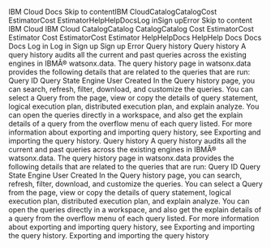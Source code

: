 ﻿IBM Cloud Docs Skip to contentIBM CloudCatalogCatalogCost EstimatorCost EstimatorHelpHelpDocsLog inSign upError Skip to content IBM Cloud IBM Cloud CatalogCatalog CatalogCatalog Cost EstimatorCost Estimator Cost EstimatorCost Estimator HelpHelpDocs HelpHelp Docs Docs Docs Log in Log in Sign up Sign up Error Query history Query history A query history audits all the current and past queries across the existing engines in IBMÂ® watsonx.data. The query history page in watsonx.data provides the following details that are related to the queries that are run: Query ID Query State Engine User Created In the Query history page, you can search, refresh, filter, download, and customize the queries. You can select a Query from the page, view or copy the details of query statement, logical execution plan, distributed execution plan, and explain analyze. You can open the queries directly in a workspace, and also get the explain details of a query from the overflow menu of each query listed. For more information about exporting and importing query history, see Exporting and importing the query history. Query history A query history audits all the current and past queries across the existing engines in IBMÂ® watsonx.data. The query history page in watsonx.data provides the following details that are related to the queries that are run: Query ID Query State Engine User Created In the Query history page, you can search, refresh, filter, download, and customize the queries. You can select a Query from the page, view or copy the details of query statement, logical execution plan, distributed execution plan, and explain analyze. You can open the queries directly in a workspace, and also get the explain details of a query from the overflow menu of each query listed. For more information about exporting and importing query history, see Exporting and importing the query history. Exporting and importing the query history
